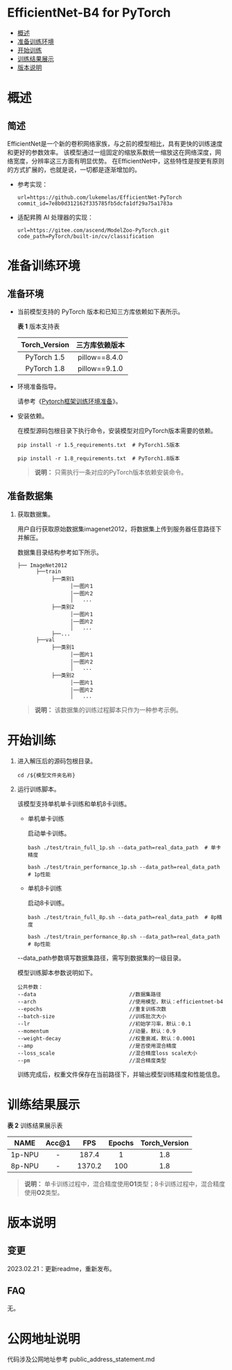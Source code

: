 # EfficientNet-B4 for PyTorch

-   [概述](#1)
-   [准备训练环境](#2)
-   [开始训练](#3)
-   [训练结果展示](#4)
-   [版本说明](#5)



# 概述

## 简述

EfficientNet是一个新的卷积网络家族，与之前的模型相比，具有更快的训练速度和更好的参数效率。
该模型通过一组固定的缩放系数统一缩放这在网络深度，网络宽度，分辨率这三方面有明显优势。
在EfficientNet中，这些特性是按更有原则的方式扩展的，也就是说，一切都是逐渐增加的。 

- 参考实现：

  ```
  url=https://github.com/lukemelas/EfficientNet-PyTorch
  commit_id=7e8b0d312162f335785fb5dcfa1df29a75a1783a
  ```
  
- 适配昇腾 AI 处理器的实现：

  ```
  url=https://gitee.com/ascend/ModelZoo-PyTorch.git
  code_path=PyTorch/built-in/cv/classification
  ```


# 准备训练环境

## 准备环境

- 当前模型支持的 PyTorch 版本和已知三方库依赖如下表所示。

  **表 1**  版本支持表

  | Torch_Version      | 三方库依赖版本                                 |
  | :--------: | :----------------------------------------------------------: |
  | PyTorch 1.5 | pillow==8.4.0 |
  | PyTorch 1.8 | pillow==9.1.0 |
  
- 环境准备指导。

  请参考《[Pytorch框架训练环境准备](https://www.hiascend.com/document/detail/zh/ModelZoo/pytorchframework/ptes)》。
  
- 安装依赖。

  在模型源码包根目录下执行命令，安装模型对应PyTorch版本需要的依赖。
  ```
  pip install -r 1.5_requirements.txt  # PyTorch1.5版本
  
  pip install -r 1.8_requirements.txt  # PyTorch1.8版本
  ```
  > **说明：** 
  >只需执行一条对应的PyTorch版本依赖安装命令。

## 准备数据集

1. 获取数据集。

   用户自行获取原始数据集imagenet2012，将数据集上传到服务器任意路径下并解压。

   数据集目录结构参考如下所示。

   ```
   ├── ImageNet2012
         ├──train
              ├──类别1
                    │──图片1
                    │──图片2
                    │   ...       
              ├──类别2
                    │──图片1
                    │──图片2
                    │   ...   
              ├──...                     
         ├──val  
              ├──类别1
                    │──图片1
                    │──图片2
                    │   ...       
              ├──类别2
                    │──图片1
                    │──图片2
                    │   ...              
   ```

   > **说明：** 
   >该数据集的训练过程脚本只作为一种参考示例。


# 开始训练

1. 进入解压后的源码包根目录。

   ```
   cd /${模型文件夹名称} 
   ```

2. 运行训练脚本。

   该模型支持单机单卡训练和单机8卡训练。

   - 单机单卡训练

     启动单卡训练。

     ```
     bash ./test/train_full_1p.sh --data_path=real_data_path  # 单卡精度
     
     bash ./test/train_performance_1p.sh --data_path=real_data_path  # 1p性能
     ```
   
   - 单机8卡训练
   
     启动8卡训练。
   
     ```
     bash ./test/train_full_8p.sh --data_path=real_data_path  # 8p精度
     
     bash ./test/train_performance_8p.sh --data_path=real_data_path  # 8p性能 
     ```

   --data_path参数填写数据集路径，需写到数据集的一级目录。

   模型训练脚本参数说明如下。
   
   ```
   公共参数：
   --data                              //数据集路径
   --arch                              //使用模型，默认：efficientnet-b4
   --epochs                            //重复训练次数
   --batch-size                        //训练批次大小
   --lr                                //初始学习率，默认：0.1
   --momentum                          //动量，默认：0.9
   --weight-decay                      //权重衰减，默认：0.0001
   --amp                               //是否使用混合精度
   --loss_scale                        //混合精度loss scale大小
   --pm                                //混合精度类型
   ```
   训练完成后，权重文件保存在当前路径下，并输出模型训练精度和性能信息。


# 训练结果展示

**表 2**  训练结果展示表

| NAME    | Acc@1 | FPS    | Epochs | Torch_Version |
| :-------: |:-:|:-------:|:------:| :-----------: |
| 1p-NPU  | - | 187.4  | 1    |  1.8           |
| 8p-NPU  | - | 1370.2 | 100   |  1.8           |

> **说明：** 
>单卡训练过程中，混合精度使用**O1**类型；8卡训练过程中，混合精度使用**O2**类型。

# 版本说明

## 变更

2023.02.21：更新readme，重新发布。

## FAQ

无。


# 公网地址说明
代码涉及公网地址参考 public_address_statement.md
